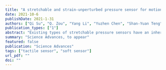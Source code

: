 ```yaml
---
title: "A stretchable and strain-unperturbed pressure sensor for motion-interference-free tactile monitoring on skins"
date: 2021-10-6
publishDate: 2021-1-31
authors: ["Qi Su", "Q. Zou", "Yang Li", "Yuzhen Chen", "Shan-Yuan Teng", "Jane Tunde Kelleher", "Romain Nith", "Ping Cheng", "Nan Li", "Wei Liu", "Shilei Dai", "Youdi Liu", "Alex Mazursky", "Jie Xu", "Lihua Jin", "Pedro Lopes", "Sihong Wang"]
publication_types: ["1"]
abstract: "Existing types of stretchable pressure sensors have an inherent limitation of the interference of the stretching to the pressure sensing accuracy. We present a new design concept for a highly stretchable and highly sensitive pressure sensor that can provide unaltered sensing performance under stretching, which is realized through the creation of locally and biaxially stiffened micro-pyramids made from an ionic elastomer. "
summary: "Science Advances, to appear"
featured: false
publication: "Science Advances"
tags: ["tactile sensor", "soft sensor"]
url_pdf: ""
doi: ""
---
```

